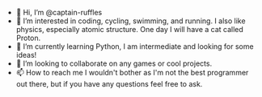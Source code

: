 - 👋 Hi, I’m @captain-ruffles
- 👀 I’m interested in coding, cycling, swimming, and running. I also like physics, especially atomic structure. One day I will have a cat called Proton.
- 🌱 I’m currently learning Python, I am intermediate and looking for some ideas!
- 💞️ I’m looking to collaborate on any games or cool projects.
- 📫 How to reach me I wouldn't bother as I'm not the best programmer out there, but if you have any questions feel free to ask.

<!---
captain-ruffles/captain-ruffles is a ✨ special ✨ repository because its `README.md` (this file) appears on your GitHub profile.
You can click the Preview link to take a look at your changes.
--->
